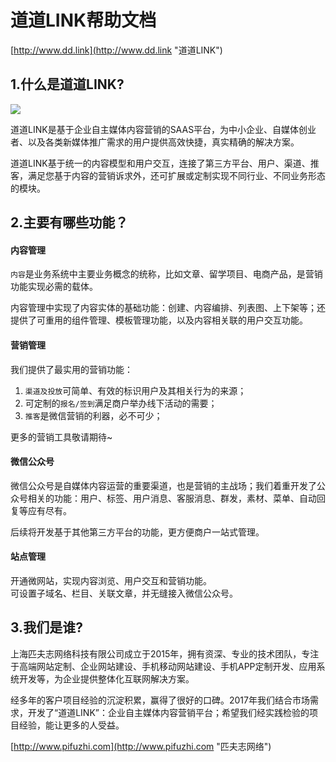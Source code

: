 # 道道LINK帮助文档

[http://www.dd.link](http://www.dd.link "道道LINK")

## 1.什么是道道LINK?

![](/assets/logo.png)

道道LINK是基于企业自主媒体内容营销的SAAS平台，为中小企业、自媒体创业者、以及各类新媒体推广需求的用户提供高效快捷，真实精确的解决方案。

道道LINK基于统一的内容模型和用户交互，连接了第三方平台、用户、渠道、推客，满足您基于内容的营销诉求外，还可扩展或定制实现不同行业、不同业务形态的模块。

## 2.主要有哪些功能？

#### 内容管理

`内容`是业务系统中主要业务概念的统称，比如文章、留学项目、电商产品，是营销功能实现必需的载体。

内容管理中实现了内容实体的基础功能：创建、内容编排、列表图、上下架等；还提供了可重用的组件管理、模板管理功能，以及内容相关联的用户交互功能。

#### 营销管理

我们提供了最实用的营销功能：  
1. `渠道及投放`可简单、有效的标识用户及其相关行为的来源；  
2. 可定制的`报名/签到`满足商户举办线下活动的需要；  
3. `推客`是微信营销的利器，必不可少；

更多的营销工具敬请期待~

#### 微信公众号

微信公众号是自媒体内容运营的重要渠道，也是营销的主战场；我们着重开发了公众号相关的功能：用户、标签、用户消息、客服消息、群发，素材、菜单、自动回复等应有尽有。

后续将开发基于其他第三方平台的功能，更方便商户一站式管理。

#### 站点管理

开通微网站，实现内容浏览、用户交互和营销功能。  
可设置子域名、栏目、关联文章，并无缝接入微信公众号。

## 3.我们是谁?

上海匹夫志网络科技有限公司成立于2015年，拥有资深、专业的技术团队，专注于高端网站定制、企业网站建设、手机移动网站建设、手机APP定制开发、应用系统开发等，为企业提供整体化互联网解决方案。

经多年的客户项目经验的沉淀积累，赢得了很好的口碑。2017年我们结合市场需求，开发了“道道LINK”：企业自主媒体内容营销平台；希望我们经实践检验的项目经验，能让更多的人受益。

[http://www.pifuzhi.com](http://www.pifuzhi.com "匹夫志网络")

